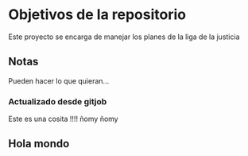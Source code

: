# Objetivos de la repositorio

Este proyecto se encarga de manejar los planes de la liga de la justicia


## Notas
Pueden hacer lo que quieran...

### Actualizado desde gitjob
Este es una cosita !!!! ñomy ñomy

## Hola mondo
